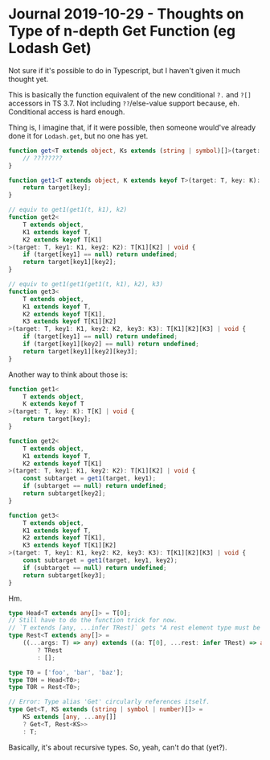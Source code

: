 Journal 2019-10-29 - Thoughts on Type of n-depth Get Function (eg Lodash Get)
======

Not sure if it's possible to do in Typescript, but I haven't given it much thought yet.

This is basically the function equivalent of the new conditional `?.` and `?[]` accessors in TS 3.7.  Not including `??`/else-value support because, eh.  Conditional access is hard enough.

Thing is, I imagine that, if it were possible, then someone would've already done it for `Lodash.get`, but no one has yet.

```typescript
function get<T extends object, Ks extends (string | symbol)[]>(target: T, ...keys: Ks) {
    // ????????
}

function get1<T extends object, K extends keyof T>(target: T, key: K): T[K] | void {
    return target[key];
}

// equiv to get1(get1(t, k1), k2)
function get2<
    T extends object,
    K1 extends keyof T,
    K2 extends keyof T[K1]
>(target: T, key1: K1, key2: K2): T[K1][K2] | void {
    if (target[key1] == null) return undefined;
    return target[key1][key2];
}

// equiv to get1(get1(get1(t, k1), k2), k3)
function get3<
    T extends object,
    K1 extends keyof T,
    K2 extends keyof T[K1],
    K3 extends keyof T[K1][K2]
>(target: T, key1: K1, key2: K2, key3: K3): T[K1][K2][K3] | void {
    if (target[key1] == null) return undefined;
    if (target[key1][key2] == null) return undefined;
    return target[key1][key2][key3];
}
```

Another way to think about those is:

```typescript
function get1<
    T extends object,
    K extends keyof T
>(target: T, key: K): T[K] | void {
    return target[key];
}

function get2<
    T extends object,
    K1 extends keyof T,
    K2 extends keyof T[K1]
>(target: T, key1: K1, key2: K2): T[K1][K2] | void {
    const subtarget = get1(target, key1);
    if (subtarget == null) return undefined;
    return subtarget[key2];
}

function get3<
    T extends object,
    K1 extends keyof T,
    K2 extends keyof T[K1],
    K3 extends keyof T[K1][K2]
>(target: T, key1: K1, key2: K2, key3: K3): T[K1][K2][K3] | void {
    const subtarget = get1(target, key1, key2);
    if (subtarget == null) return undefined;
    return subtarget[key3];
}
```

Hm.

```typescript
type Head<T extends any[]> = T[0];
// Still have to do the function trick for now.
// `T extends [any, ...infer TRest]` gets "A rest element type must be an array type."
type Rest<T extends any[]> =
    ((...args: T) => any) extends ((a: T[0], ...rest: infer TRest) => any)
        ? TRest
        : [];

type T0 = ['foo', 'bar', 'baz'];
type T0H = Head<T0>;
type T0R = Rest<T0>;

// Error: Type alias 'Get' circularly references itself.
type Get<T, KS extends (string | symbol | number)[]> =
    KS extends [any, ...any[]]
    ? Get<T, Rest<KS>>
    : T;
```

Basically, it's about recursive types.  So, yeah, can't do that (yet?).
